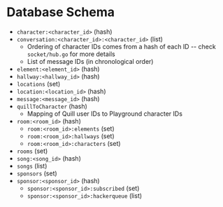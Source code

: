 # Database Schema

- `character:<character_id>` (hash)
- `conversation:<character_id>:<character_id>` (list)
  - Ordering of character IDs comes from a hash of each ID -- check `socket/hub.go` for more details
  - List of message IDs (in chronological order)
- `element:<element_id>` (hash)
- `hallway:<hallway_id>` (hash)
- `locations` (set)
- `location:<location_id>` (hash)
- `message:<message_id>` (hash)
- `quillToCharacter` (hash)
  - Mapping of Quill user IDs to Playground character IDs
- `room:<room_id>` (hash)
  - `room:<room_id>:elements` (set)
  - `room:<room_id>:hallways` (set)
  - `room:<room_id>:characters` (set)
- `rooms` (set)
- `song:<song_id>` (hash)
- `songs` (list)
- `sponsors` (set)
- `sponsor:<sponsor_id>` (hash)
  - `sponsor:<sponsor_id>:subscribed` (set)
  - `sponsor:<sponsor_id>:hackerqueue` (list)

